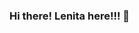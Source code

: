 ### Hi there! Lenita here!!! 👋

<!--
**lenitamisaki/lenitamisaki** is a ✨ _special_ ✨ repository because its `README.md` (this file) appears on your GitHub profile.

Here are some ideas to get you started:

- 🔭 I’m currently working on ...
- 🌱 I’m currently learning ...
- 👯 I’m looking to collaborate on ...
- 🤔 I’m looking for help with ...
- 💬 Ask me about ...
- 📫 How to reach me: ...
- 😄 Pronouns: ...
- ⚡ Fun fact: ...

<div>
  <a href = "https://github.com/lenitamisaki">
  <img height="180em" src="https:github-readme-stats.vercel.app/api?username=lenitamisaki&show_icons=true*theme=dracula&include_all_commits=true&count_private=true"/>
</div>
-->
